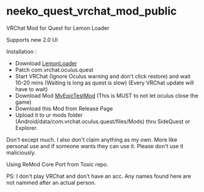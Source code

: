 # neeko_quest_vrchat_mod_public
VRChat Mod for Quest for Lemon Loader

Supports new 2.0 UI


Installation :
          <ul>
                <li>Download [LemonLoader](https://cdn.discordapp.com/attachments/946558976781336586/1002402723712487514/app-release.apk)</li>
                <li>Patch com.vrchat.oculus.quest</li>
                <li>Start VRChat (Ignore Oculus warning and don't click restore) and wait 10-20 mins (Waiting is long as quest is slow) (Every VRChat update will have to wait)</li>
                <li>Download Mod [MyEpicTestMod](https://github.com/gompoc/MyEpicTestMod/releases/download/v1.0.0/MyEpicTestMod.dll) (This is MUST to not let oculus close the game)</li>
                <li>Download this Mod from Release Page</li>
                <li>Upload it to ur mods folder (Android/data/com.vrchat.oculus.quest/files/Mods) thru SideQuest or Explorer.</li>
          </ul>



Don't except much. I also don't claim anything as my own. More like personal use and if someone
wants they can use it. Please don't use it maliciously.

Using ReMod Core Port from Toxic repo.


PS: I don't play VRChat and don't have an acc. Any names found here are not nammed after an actual person.
